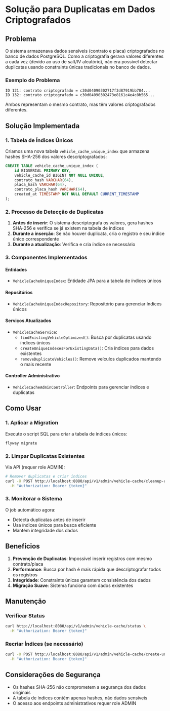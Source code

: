 # Solução para Duplicatas em Dados Criptografados

## Problema

O sistema armazenava dados sensíveis (contrato e placa) criptografados no banco de dados PostgreSQL. Como a criptografia gerava valores diferentes a cada vez (devido ao uso de salt/IV aleatório), não era possível detectar duplicatas usando constraints únicas tradicionais no banco de dados.

### Exemplo do Problema
```
ID 121: contrato criptografado = c30d04090302717f3d87919bb784...
ID 132: contrato criptografado = c30d04090302473e8161c4e4c8b565...
```
Ambos representam o mesmo contrato, mas têm valores criptografados diferentes.

## Solução Implementada

### 1. Tabela de Índices Únicos

Criamos uma nova tabela `vehicle_cache_unique_index` que armazena hashes SHA-256 dos valores descriptografados:

```sql
CREATE TABLE vehicle_cache_unique_index (
    id BIGSERIAL PRIMARY KEY,
    vehicle_cache_id BIGINT NOT NULL UNIQUE,
    contrato_hash VARCHAR(64),
    placa_hash VARCHAR(64),
    contrato_placa_hash VARCHAR(64),
    created_at TIMESTAMP NOT NULL DEFAULT CURRENT_TIMESTAMP
);
```

### 2. Processo de Detecção de Duplicatas

1. **Antes de inserir**: O sistema descriptografa os valores, gera hashes SHA-256 e verifica se já existem na tabela de índices
2. **Durante a inserção**: Se não houver duplicata, cria o registro e seu índice único correspondente
3. **Durante a atualização**: Verifica e cria índice se necessário

### 3. Componentes Implementados

#### Entidades
- `VehicleCacheUniqueIndex`: Entidade JPA para a tabela de índices únicos

#### Repositórios
- `VehicleCacheUniqueIndexRepository`: Repositório para gerenciar índices únicos

#### Serviços Atualizados
- `VehicleCacheService`: 
  - `findExistingVehicleOptimized()`: Busca por duplicatas usando índices únicos
  - `createUniqueIndexesForExistingData()`: Cria índices para dados existentes
  - `removeDuplicateVehicles()`: Remove veículos duplicados mantendo o mais recente

#### Controller Administrativo
- `VehicleCacheAdminController`: Endpoints para gerenciar índices e duplicatas

## Como Usar

### 1. Aplicar a Migration

Execute o script SQL para criar a tabela de índices únicos:
```bash
flyway migrate
```

### 2. Limpar Duplicatas Existentes

Via API (requer role ADMIN):
```bash
# Remover duplicatas e criar índices
curl -X POST http://localhost:8080/api/v1/admin/vehicle-cache/cleanup-and-reindex \
  -H "Authorization: Bearer {token}"
```

### 3. Monitorar o Sistema

O job automático agora:
- Detecta duplicatas antes de inserir
- Usa índices únicos para busca eficiente
- Mantém integridade dos dados

## Benefícios

1. **Prevenção de Duplicatas**: Impossível inserir registros com mesmo contrato/placa
2. **Performance**: Busca por hash é mais rápida que descriptografar todos os registros
3. **Integridade**: Constraints únicas garantem consistência dos dados
4. **Migração Suave**: Sistema funciona com dados existentes

## Manutenção

### Verificar Status
```bash
curl http://localhost:8080/api/v1/admin/vehicle-cache/status \
  -H "Authorization: Bearer {token}"
```

### Recriar Índices (se necessário)
```bash
curl -X POST http://localhost:8080/api/v1/admin/vehicle-cache/create-unique-indexes \
  -H "Authorization: Bearer {token}"
```

## Considerações de Segurança

- Os hashes SHA-256 não comprometem a segurança dos dados originais
- A tabela de índices contém apenas hashes, não dados sensíveis
- O acesso aos endpoints administrativos requer role ADMIN